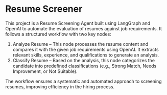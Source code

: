 # Resume Screener

This project is a Resume Screening Agent built using LangGraph and OpenAI to automate the evaluation of resumes against job requirements. It follows a structured workflow with two key nodes:

1. Analyze Resume – This node processes the resume content and compares it with the given job requirements using OpenAI. It extracts relevant skills, experience, and qualifications to generate an analysis.
2. Classify Resume – Based on the analysis, this node categorizes the candidate into predefined classifications (e.g., Strong Match, Needs Improvement, or Not Suitable).
   
The workflow ensures a systematic and automated approach to screening resumes, improving efficiency in the hiring process.
